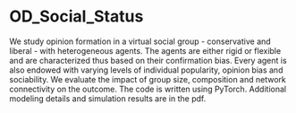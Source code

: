# OD_Social_Status
We study opinion formation in a virtual social group - conservative and liberal - with heterogeneous agents. The agents are either rigid or flexible and are characterized thus based on their confirmation bias. Every agent is also endowed with varying levels of individual popularity, opinion bias and sociability. We evaluate the impact of group size, composition and network connectivity on the outcome. The code is written using PyTorch. Additional modeling details and simulation results are in the pdf.
